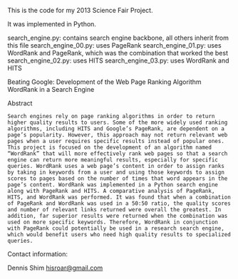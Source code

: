 This is the code for my 2013 Science Fair Project.

It was implemented in Python.

search_engine.py: contains search engine backbone, all others inherit from this file
search_engine_00.py: uses PageRank
search_engine_01.py: uses WordRank and PageRank, which was the combination that worked the best
search_engine_02.py: uses HITS
search_engine_03.py: uses WordRank and HITS

Beating Google: Development of the Web Page Ranking Algorithm WordRank in a Search Engine

Abstract

	Search engines rely on page ranking algorithms in order to return higher quality results to users. Some of the more widely used ranking algorithms, including HITS and Google’s PageRank, are dependent on a page’s popularity. However, this approach may not return relevant web pages when a user requires specific results instead of popular ones. This project is focused on the development of an algorithm named “WordRank” that will more effectively rank web pages so that a search engine can return more meaningful results, especially for specific queries. WordRank uses a web page’s content in order to assign ranks by taking in keywords from a user and using those keywords to assign scores to pages based on the number of times that word appears in the page’s content. WordRank was implemented in a Python search engine along with PageRank and HITS. A comparative analysis of PageRank, HITS, and WordRank was performed. It was found that when a combination of PageRank and WordRank was used in a 50:50 ratio, the quality scores and number of relevant links returned were overall the greatest. In addition, far superior results were returned when the combination was used on more specific keywords. Therefore, WordRank in conjunction with PageRank could potentially be used in a research search engine, which would benefit users who need high quality results to specialized queries.

Contact information:

Dennis Shim
hisroar@gmail.com
